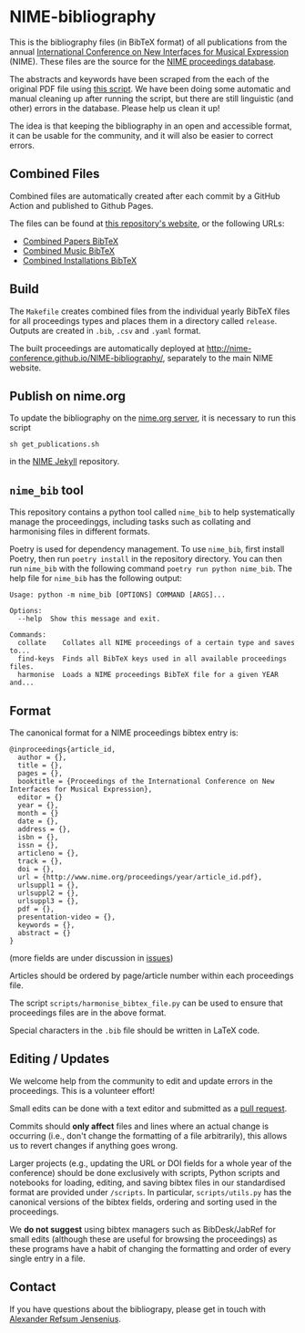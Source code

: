 NIME-bibliography
=================

This is the bibliography files (in BibTeX format) of all publications from the annual [International Conference on New Interfaces for Musical Expression](http://www.nime.org) (NIME). These files are the source for the [NIME proceedings database](http://www.nime.org/archives/). 

The abstracts and keywords have been scraped from the each of the original PDF file using [this script](https://github.com/olovholm/NIME). We have been doing some automatic and manual cleaning up after running the script, but there are still linguistic (and other) errors in the database. Please help us clean it up!

The idea is that keeping the bibliography in an open and accessible format, it can be usable for the community, and it will also be easier to correct errors. 

Combined Files
--------

Combined files are automatically created after each commit by a GitHub Action and published to Github Pages.

The files can be found at [this repository's website](http://nime-conference.github.io/NIME-bibliography/), or the following URLs:

- [Combined Papers BibTeX](http://nime-conference.github.io/NIME-bibliography/nime_papers.bib)
- [Combined Music BibTeX](http://nime-conference.github.io/NIME-bibliography/nime_music.bib)
- [Combined Installations BibTeX](http://nime-conference.github.io/NIME-bibliography/nime_installations.bib)

Build 
--------

The `Makefile` creates combined files from the individual yearly BibTeX files for all proceedings types and places them in a directory called `release`. Outputs are created in `.bib`, `.csv` and `.yaml` format. 

The built proceedings are automatically deployed at <http://nime-conference.github.io/NIME-bibliography/>, separately to the main NIME website.

Publish on nime.org
----------

To update the bibliography on the [nime.org server](https://www.nime.org/archives/), it is necessary to run this script  

    sh get_publications.sh

in the [NIME Jekyll](https://github.com/NIME-conference/nime-website) repository.

`nime_bib` tool
--------

This repository contains a python tool called `nime_bib` to help systematically manage the proceedinggs, including tasks such as collating and harmonising files in different formats.

Poetry is used for dependency management. To use `nime_bib`, first install Poetry, then run `poetry install` in the repository directory. You can then run `nime_bib` with the following command `poetry run python nime_bib`. The help file for `nime_bib` has the following output:

```
Usage: python -m nime_bib [OPTIONS] COMMAND [ARGS]...

Options:
  --help  Show this message and exit.

Commands:
  collate    Collates all NIME proceedings of a certain type and saves to...
  find-keys  Finds all BibTeX keys used in all available proceedings files.
  harmonise  Loads a NIME proceedings BibTeX file for a given YEAR and...
```



Format
--------

The canonical format for a NIME proceedings bibtex entry is:

```
@inproceedings{article_id,
  author = {},
  title = {},
  pages = {},
  booktitle = {Proceedings of the International Conference on New Interfaces for Musical Expression},
  editor = {}
  year = {},
  month = {}
  date = {},
  address = {},
  isbn = {},
  issn = {},
  articleno = {},
  track = {},
  doi = {},
  url = {http://www.nime.org/proceedings/year/article_id.pdf},
  urlsuppl1 = {},
  urlsuppl2 = {},
  urlsuppl3 = {},
  pdf = {},
  presentation-video = {},
  keywords = {},
  abstract = {}
}
```

(more fields are under discussion in [issues](https://github.com/NIME-conference/NIME-bibliography/issues/13))

Articles should be ordered by page/article number within each proceedings file.

The script `scripts/harmonise_bibtex_file.py` can be used to ensure that proceedings files are in the above format.

Special characters in the `.bib` file should be written in LaTeX code.

Editing / Updates
--------

We welcome help from the community to edit and update errors in the proceedings. This is a volunteer effort!

Small edits can be done with a text editor and submitted as a [pull request](https://docs.github.com/en/github/collaborating-with-issues-and-pull-requests/creating-a-pull-request).

Commits should **only affect** files and lines where an actual change is occurring (i.e., don't change the formatting of a file arbitrarily), this allows us to revert changes if anything goes wrong.

Larger projects (e.g., updating the URL or DOI fields for a whole year of the conference) should be done exclusively with scripts, Python scripts and notebooks for loading, editing, and saving bibtex files in our standardised format are provided under `/scripts`. In particular, `scripts/utils.py` has the canonical versions of the bibtex fields, ordering and sorting used in the proceedings.

We **do not suggest** using bibtex managers such as BibDesk/JabRef for small edits (although these are useful for browsing the proceedings) as these programs have a habit of changing the formatting and order of every single entry in a file.

Contact
-------

If you have questions about the bibliograpy, please get in touch with [Alexander Refsum Jensenius](http://people.uio.no/alexanje).
